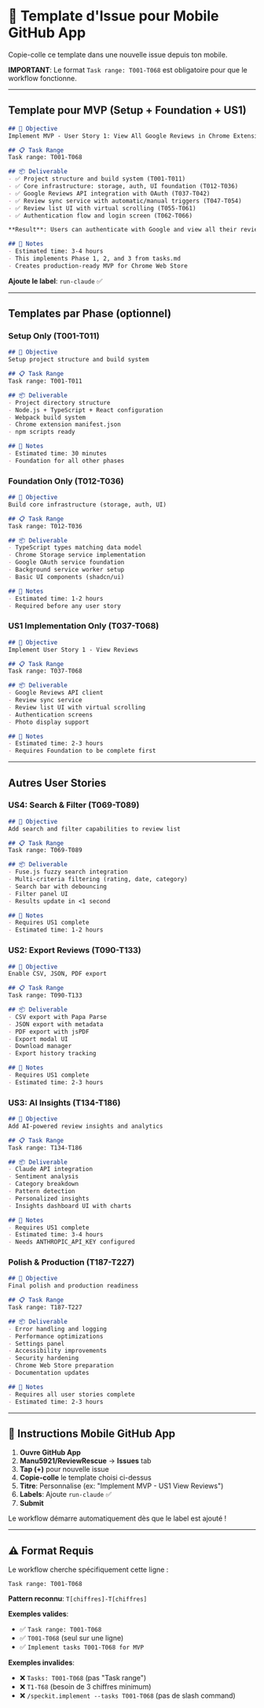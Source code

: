 # 📱 Template d'Issue pour Mobile GitHub App

Copie-colle ce template dans une nouvelle issue depuis ton mobile.

**IMPORTANT**: Le format `Task range: T001-T068` est obligatoire pour que le workflow fonctionne.

---

## Template pour MVP (Setup + Foundation + US1)

```markdown
## 🎯 Objective
Implement MVP - User Story 1: View All Google Reviews in Chrome Extension

## 📋 Task Range
Task range: T001-T068

## 📦 Deliverable
- ✅ Project structure and build system (T001-T011)
- ✅ Core infrastructure: storage, auth, UI foundation (T012-T036)
- ✅ Google Reviews API integration with OAuth (T037-T042)
- ✅ Review sync service with automatic/manual triggers (T047-T054)
- ✅ Review list UI with virtual scrolling (T055-T061)
- ✅ Authentication flow and login screen (T062-T066)

**Result**: Users can authenticate with Google and view all their reviews in the extension popup within 5 seconds.

## 📝 Notes
- Estimated time: 3-4 hours
- This implements Phase 1, 2, and 3 from tasks.md
- Creates production-ready MVP for Chrome Web Store
```

**Ajoute le label**: `run-claude` ✅

---

## Templates par Phase (optionnel)

### Setup Only (T001-T011)

```markdown
## 🎯 Objective
Setup project structure and build system

## 📋 Task Range
Task range: T001-T011

## 📦 Deliverable
- Project directory structure
- Node.js + TypeScript + React configuration
- Webpack build system
- Chrome extension manifest.json
- npm scripts ready

## 📝 Notes
- Estimated time: 30 minutes
- Foundation for all other phases
```

### Foundation Only (T012-T036)

```markdown
## 🎯 Objective
Build core infrastructure (storage, auth, UI)

## 📋 Task Range
Task range: T012-T036

## 📦 Deliverable
- TypeScript types matching data model
- Chrome Storage service implementation
- Google OAuth service foundation
- Background service worker setup
- Basic UI components (shadcn/ui)

## 📝 Notes
- Estimated time: 1-2 hours
- Required before any user story
```

### US1 Implementation Only (T037-T068)

```markdown
## 🎯 Objective
Implement User Story 1 - View Reviews

## 📋 Task Range
Task range: T037-T068

## 📦 Deliverable
- Google Reviews API client
- Review sync service
- Review list UI with virtual scrolling
- Authentication screens
- Photo display support

## 📝 Notes
- Estimated time: 2-3 hours
- Requires Foundation to be complete first
```

---

## Autres User Stories

### US4: Search & Filter (T069-T089)

```markdown
## 🎯 Objective
Add search and filter capabilities to review list

## 📋 Task Range
Task range: T069-T089

## 📦 Deliverable
- Fuse.js fuzzy search integration
- Multi-criteria filtering (rating, date, category)
- Search bar with debouncing
- Filter panel UI
- Results update in <1 second

## 📝 Notes
- Requires US1 complete
- Estimated time: 1-2 hours
```

### US2: Export Reviews (T090-T133)

```markdown
## 🎯 Objective
Enable CSV, JSON, PDF export

## 📋 Task Range
Task range: T090-T133

## 📦 Deliverable
- CSV export with Papa Parse
- JSON export with metadata
- PDF export with jsPDF
- Export modal UI
- Download manager
- Export history tracking

## 📝 Notes
- Requires US1 complete
- Estimated time: 2-3 hours
```

### US3: AI Insights (T134-T186)

```markdown
## 🎯 Objective
Add AI-powered review insights and analytics

## 📋 Task Range
Task range: T134-T186

## 📦 Deliverable
- Claude API integration
- Sentiment analysis
- Category breakdown
- Pattern detection
- Personalized insights
- Insights dashboard UI with charts

## 📝 Notes
- Requires US1 complete
- Estimated time: 3-4 hours
- Needs ANTHROPIC_API_KEY configured
```

### Polish & Production (T187-T227)

```markdown
## 🎯 Objective
Final polish and production readiness

## 📋 Task Range
Task range: T187-T227

## 📦 Deliverable
- Error handling and logging
- Performance optimizations
- Settings panel
- Accessibility improvements
- Security hardening
- Chrome Web Store preparation
- Documentation updates

## 📝 Notes
- Requires all user stories complete
- Estimated time: 2-3 hours
```

---

## 📱 Instructions Mobile GitHub App

1. **Ouvre GitHub App**
2. **Manu5921/ReviewRescue** → **Issues** tab
3. **Tap (+)** pour nouvelle issue
4. **Copie-colle** le template choisi ci-dessus
5. **Titre**: Personnalise (ex: "Implement MVP - US1 View Reviews")
6. **Labels**: Ajoute `run-claude` ✅
7. **Submit**

Le workflow démarre automatiquement dès que le label est ajouté !

---

## ⚠️ Format Requis

Le workflow cherche spécifiquement cette ligne :
```
Task range: T001-T068
```

**Pattern reconnu**: `T[chiffres]-T[chiffres]`

**Exemples valides**:
- ✅ `Task range: T001-T068`
- ✅ `T001-T068` (seul sur une ligne)
- ✅ `Implement tasks T001-T068 for MVP`

**Exemples invalides**:
- ❌ `Tasks: T001-T068` (pas "Task range")
- ❌ `T1-T68` (besoin de 3 chiffres minimum)
- ❌ `/speckit.implement --tasks T001-T068` (pas de slash command)
